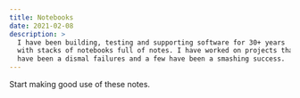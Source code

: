 ```yaml
---
title: Notebooks
date: 2021-02-08
description: >
  I have been building, testing and supporting software for 30+ years
  with stacks of notebooks full of notes. I have worked on projects that
  have been a dismal failures and a few have been a smashing success.
---
```


Start making good use of these notes.
